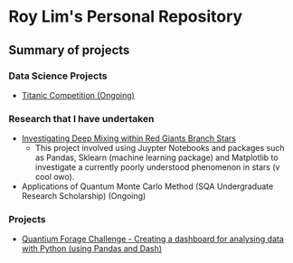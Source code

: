 # Roy Lim's Personal Repository

## Summary of projects
### Data Science Projects

- [Titanic Competition (Ongoing)](https://github.com/RoyZhenLongLim/Personal-Projects/tree/master/TitanicCompetition)

### Research that I have undertaken
- [Investigating Deep Mixing within Red Giants Branch Stars](https://github.com/RoyZhenLongLim/PHYS1200)
  - This project involved using Juypter Notebooks and packages such as Pandas, Sklearn (machine learning package) and Matplotlib to investigate a currently poorly understood phenomenon in stars (v cool owo).
 - Applications of Quantum Monte Carlo Method (SQA Undergraduate Research Scholarship) (Ongoing)

### Projects
- [Quantium Forage Challenge - Creating a dashboard for analysing data with Python (using Pandas and Dash)](https://github.com/RoyZhenLongLim/quantium-starter-repo)
